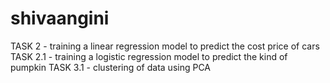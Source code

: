 # shivaangini
TASK 2 - training a linear regression model to predict the cost price of cars
TASK 2.1 - training a logistic regression model to predict the kind of pumpkin
TASK 3.1 - clustering of data using PCA
